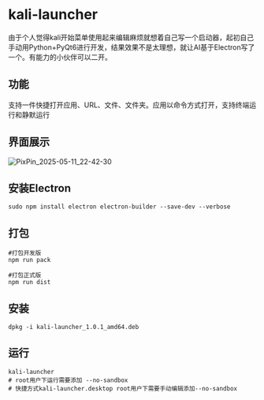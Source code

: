 # kali-launcher

由于个人觉得kali开始菜单使用起来编辑麻烦就想着自己写一个启动器，起初自己手动用Python+PyQt6进行开发，结果效果不是太理想，就让AI基于Electron写了一个。有能力的小伙伴可以二开。

## 功能
支持一件快捷打开应用、URL、文件、文件夹。应用以命令方式打开，支持终端运行和静默运行

## 界面展示
![PixPin_2025-05-11_22-42-30](https://github.com/user-attachments/assets/74c2cbea-26e5-4ac3-8718-a47a80de3ab2)

## 安装Electron

```
sudo npm install electron electron-builder --save-dev --verbose
```



## 打包

```
#打包开发版
npm run pack

#打包正式版
npm run dist
```

## 安装
```
dpkg -i kali-launcher_1.0.1_amd64.deb

```

## 运行
```
kali-launcher
# root用户下运行需要添加 --no-sandbox
# 快捷方式kali-launcher.desktop root用户下需要手动编辑添加--no-sandbox
```


